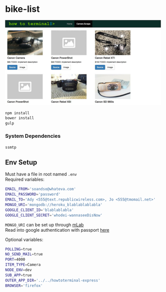 # bike-list
![Screenshot](screenshot/screenshot.jpg)  

```sh
npm install
bower install
gulp
```  
### System Dependencies
`ssmtp`

## Env Setup
Must have a file in root named `.env`  
Required variables:  
```sh
EMAIL_FROM='soandso@whateva.com'
EMAIL_PASSWORD='password'
EMAIL_TO='Ady <555@text.republicwireless.com>, Jo <555@tmomail.net>'
MONGO_URI='mongodb://heroku_blablablablabla'
GOOGLE_CLIENT_ID='blablablabla'
GOOGLE_CLIENT_SECRET='whodei-wannaseeDisNow'
```  
`MONGO_URI` can be set up through [mLab](https://mlab.com/)  
Read into google authentication with passport [here](http://mherman.org/blog/2013/11/10/social-authentication-with-passport-dot-js/)  

Optional variables:  
```sh
POLLING=true
NO_SEND_MAIL=true
PORT=4000
ITEM_TYPE=Camera
NODE_ENV=dev
SUB_APP=true
OUTER_APP_DIR='../../howtoterminal-express'
BROWSER='firefox'
```  
